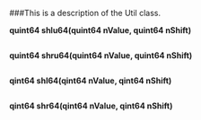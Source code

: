 ###This is a description of the Util class.

**quint64 shlu64(quint64 nValue, quint64 nShift)**

```
```
**quint64 shru64(quint64 nValue, quint64 nShift)**

```
```
**qint64 shl64(qint64 nValue, qint64 nShift)**

```
```
**qint64 shr64(qint64 nValue, qint64 nShift)**

```
```


